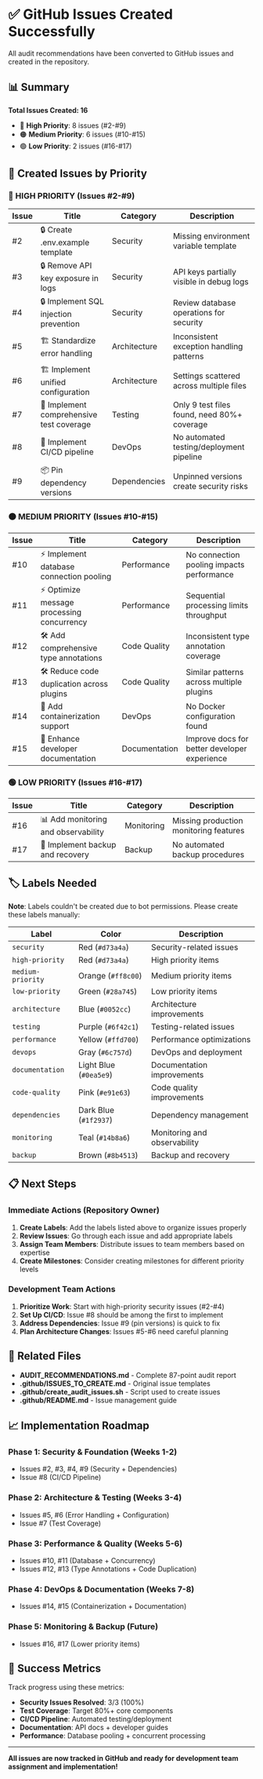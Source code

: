 # ✅ GitHub Issues Created Successfully

All audit recommendations have been converted to GitHub issues and created in the repository.

## 📊 Summary

**Total Issues Created: 16**
- 🔴 **High Priority**: 8 issues (#2-#9)
- 🟠 **Medium Priority**: 6 issues (#10-#15)  
- 🟢 **Low Priority**: 2 issues (#16-#17)

## 🎯 Created Issues by Priority

### 🔴 HIGH PRIORITY (Issues #2-#9)

| Issue | Title | Category | Description |
|-------|-------|----------|-------------|
| #2 | 🔒 Create .env.example template | Security | Missing environment variable template |
| #3 | 🔒 Remove API key exposure in logs | Security | API keys partially visible in debug logs |
| #4 | 🔒 Implement SQL injection prevention | Security | Review database operations for security |
| #5 | 🏗️ Standardize error handling | Architecture | Inconsistent exception handling patterns |
| #6 | 🏗️ Implement unified configuration | Architecture | Settings scattered across multiple files |
| #7 | 🧪 Implement comprehensive test coverage | Testing | Only 9 test files found, need 80%+ coverage |
| #8 | 🚀 Implement CI/CD pipeline | DevOps | No automated testing/deployment pipeline |
| #9 | 📦 Pin dependency versions | Dependencies | Unpinned versions create security risks |

### 🟠 MEDIUM PRIORITY (Issues #10-#15)

| Issue | Title | Category | Description |
|-------|-------|----------|-------------|
| #10 | ⚡ Implement database connection pooling | Performance | No connection pooling impacts performance |
| #11 | ⚡ Optimize message processing concurrency | Performance | Sequential processing limits throughput |
| #12 | 🛠️ Add comprehensive type annotations | Code Quality | Inconsistent type annotation coverage |
| #13 | 🛠️ Reduce code duplication across plugins | Code Quality | Similar patterns across multiple plugins |
| #14 | 🚀 Add containerization support | DevOps | No Docker configuration found |
| #15 | 📝 Enhance developer documentation | Documentation | Improve docs for better developer experience |

### 🟢 LOW PRIORITY (Issues #16-#17)

| Issue | Title | Category | Description |
|-------|-------|----------|-------------|
| #16 | 📊 Add monitoring and observability | Monitoring | Missing production monitoring features |
| #17 | 💾 Implement backup and recovery | Backup | No automated backup procedures |

## 🏷️ Labels Needed

**Note**: Labels couldn't be created due to bot permissions. Please create these labels manually:

| Label | Color | Description |
|-------|--------|-------------|
| `security` | Red (`#d73a4a`) | Security-related issues |
| `high-priority` | Red (`#d73a4a`) | High priority items |
| `medium-priority` | Orange (`#ff8c00`) | Medium priority items |
| `low-priority` | Green (`#28a745`) | Low priority items |
| `architecture` | Blue (`#0052cc`) | Architecture improvements |
| `testing` | Purple (`#6f42c1`) | Testing-related issues |
| `performance` | Yellow (`#ffd700`) | Performance optimizations |
| `devops` | Gray (`#6c757d`) | DevOps and deployment |
| `documentation` | Light Blue (`#0ea5e9`) | Documentation improvements |
| `code-quality` | Pink (`#e91e63`) | Code quality improvements |
| `dependencies` | Dark Blue (`#1f2937`) | Dependency management |
| `monitoring` | Teal (`#14b8a6`) | Monitoring and observability |
| `backup` | Brown (`#8b4513`) | Backup and recovery |

## 📋 Next Steps

### Immediate Actions (Repository Owner)
1. **Create Labels**: Add the labels listed above to organize issues properly
2. **Review Issues**: Go through each issue and add appropriate labels
3. **Assign Team Members**: Distribute issues to team members based on expertise
4. **Create Milestones**: Consider creating milestones for different priority levels

### Development Team Actions
1. **Prioritize Work**: Start with high-priority security issues (#2-#4)
2. **Set Up CI/CD**: Issue #8 should be among the first to implement
3. **Address Dependencies**: Issue #9 (pin versions) is quick to fix
4. **Plan Architecture Changes**: Issues #5-#6 need careful planning

## 🔗 Related Files

- **AUDIT_RECOMMENDATIONS.md** - Complete 87-point audit report
- **.github/ISSUES_TO_CREATE.md** - Original issue templates
- **.github/create_audit_issues.sh** - Script used to create issues
- **.github/README.md** - Issue management guide

## 📈 Implementation Roadmap

### Phase 1: Security & Foundation (Weeks 1-2)
- Issues #2, #3, #4, #9 (Security + Dependencies)
- Issue #8 (CI/CD Pipeline)

### Phase 2: Architecture & Testing (Weeks 3-4)  
- Issues #5, #6 (Error Handling + Configuration)
- Issue #7 (Test Coverage)

### Phase 3: Performance & Quality (Weeks 5-6)
- Issues #10, #11 (Database + Concurrency)
- Issues #12, #13 (Type Annotations + Code Duplication)

### Phase 4: DevOps & Documentation (Weeks 7-8)
- Issues #14, #15 (Containerization + Documentation)

### Phase 5: Monitoring & Backup (Future)
- Issues #16, #17 (Lower priority items)

## 🎉 Success Metrics

Track progress using these metrics:
- **Security Issues Resolved**: 3/3 (100%)
- **Test Coverage**: Target 80%+ core components
- **CI/CD Pipeline**: Automated testing/deployment
- **Documentation**: API docs + developer guides
- **Performance**: Database pooling + concurrent processing

---

**All issues are now tracked in GitHub and ready for development team assignment and implementation!**